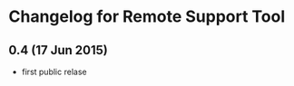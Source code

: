 Changelog for Remote Support Tool
=================================


0.4 (17 Jun 2015)
-----------------

-   first public relase
